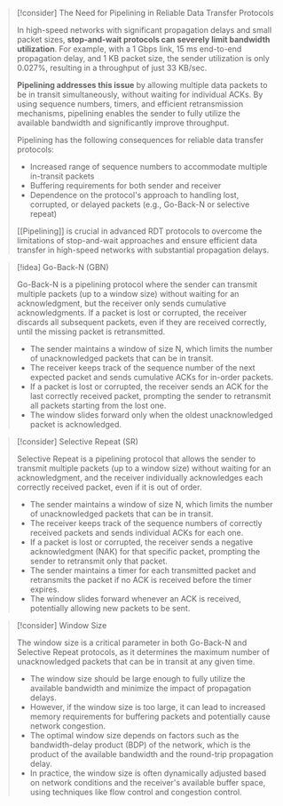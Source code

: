 > [!consider] The Need for Pipelining in Reliable Data Transfer Protocols
>
> In high-speed networks with significant propagation delays and small packet sizes, **stop-and-wait protocols can severely limit bandwidth utilization**. For example, with a 1 Gbps link, 15 ms end-to-end propagation delay, and 1 KB packet size, the sender utilization is only 0.027%, resulting in a throughput of just 33 KB/sec.
>
> **Pipelining addresses this issue** by allowing multiple data packets to be in transit simultaneously, without waiting for individual ACKs. By using sequence numbers, timers, and efficient retransmission mechanisms, pipelining enables the sender to fully utilize the available bandwidth and significantly improve throughput.
>
> Pipelining has the following consequences for reliable data transfer protocols:
> - Increased range of sequence numbers to accommodate multiple in-transit packets
> - Buffering requirements for both sender and receiver
> - Dependence on the protocol's approach to handling lost, corrupted, or delayed packets (e.g., Go-Back-N or selective repeat)
>
> [[Pipelining]] is crucial in advanced RDT protocols to overcome the limitations of stop-and-wait approaches and ensure efficient data transfer in high-speed networks with substantial propagation delays.

> [!idea] Go-Back-N (GBN)
> 
> Go-Back-N is a pipelining protocol where the sender can transmit multiple packets (up to a window size) without waiting for an acknowledgment, but the receiver only sends cumulative acknowledgments. If a packet is lost or corrupted, the receiver discards all subsequent packets, even if they are received correctly, until the missing packet is retransmitted.
>
> - The sender maintains a window of size N, which limits the number of unacknowledged packets that can be in transit.
> - The receiver keeps track of the sequence number of the next expected packet and sends cumulative ACKs for in-order packets.
> - If a packet is lost or corrupted, the receiver sends an ACK for the last correctly received packet, prompting the sender to retransmit all packets starting from the lost one.
> - The window slides forward only when the oldest unacknowledged packet is acknowledged.
> 
> 

> [!consider] Selective Repeat (SR)
>
> Selective Repeat is a pipelining protocol that allows the sender to transmit multiple packets (up to a window size) without waiting for an acknowledgment, and the receiver individually acknowledges each correctly received packet, even if it is out of order.
>
> - The sender maintains a window of size N, which limits the number of unacknowledged packets that can be in transit.
> - The receiver keeps track of the sequence numbers of correctly received packets and sends individual ACKs for each one.
> - If a packet is lost or corrupted, the receiver sends a negative acknowledgment (NAK) for that specific packet, prompting the sender to retransmit only that packet.
> - The sender maintains a timer for each transmitted packet and retransmits the packet if no ACK is received before the timer expires.
> - The window slides forward whenever an ACK is received, potentially allowing new packets to be sent.


> [!consider] Window Size
>
> The window size is a critical parameter in both Go-Back-N and Selective Repeat protocols, as it determines the maximum number of unacknowledged packets that can be in transit at any given time.
>
> - The window size should be large enough to fully utilize the available bandwidth and minimize the impact of propagation delays.
> - However, if the window size is too large, it can lead to increased memory requirements for buffering packets and potentially cause network congestion.
> - The optimal window size depends on factors such as the bandwidth-delay product (BDP) of the network, which is the product of the available bandwidth and the round-trip propagation delay.
> - In practice, the window size is often dynamically adjusted based on network conditions and the receiver's available buffer space, using techniques like flow control and congestion control.
